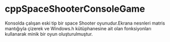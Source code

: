 # cppSpaceShooterConsoleGame

Konsolda çalışan eski tip bir space Shooter oyunudur.Ekrana nesnleri matris mantığıyla çizerek ve Windows.h kütüphanesine ait olan fonksiyonları kullanarak minik bir oyun oluşturulmuştur.

